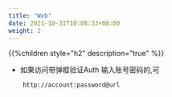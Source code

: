 ```yaml
---
title: "Web"
date: 2021-10-31T10:08:33+08:00
weight: 2
---
```


{{%children style="h2" description="true" %}}

* 如果访问带弹框验证Auth 输入账号密码的,可
```url
    http://account:password@url
```